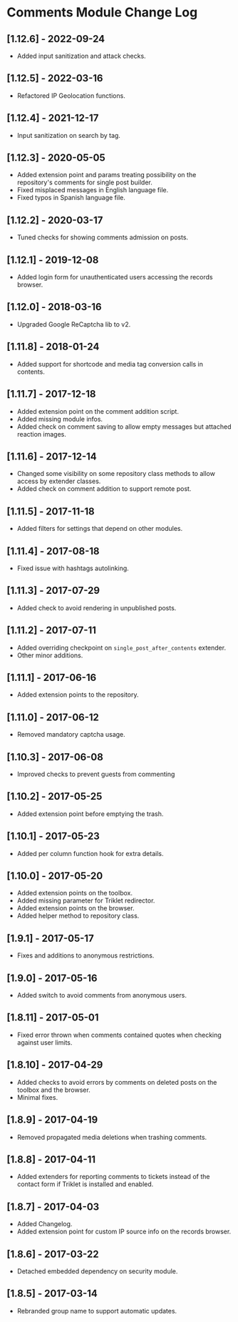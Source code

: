 
# Comments Module Change Log

## [1.12.6] - 2022-09-24

- Added input sanitization and attack checks.

## [1.12.5] - 2022-03-16

- Refactored IP Geolocation functions.

## [1.12.4] - 2021-12-17

- Input sanitization on search by tag.

## [1.12.3] - 2020-05-05

- Added extension point and params treating possibility on the repository's comments for single post builder.
- Fixed misplaced messages in English language file.
- Fixed typos in Spanish language file.

## [1.12.2] - 2020-03-17

- Tuned checks for showing comments admission on posts.

## [1.12.1] - 2019-12-08

- Added login form for unauthenticated users accessing the records browser.

## [1.12.0] - 2018-03-16

- Upgraded Google ReCaptcha lib to v2.

## [1.11.8] - 2018-01-24

- Added support for shortcode and media tag conversion calls in contents.

## [1.11.7] - 2017-12-18

- Added extension point on the comment addition script.
- Added missing module infos.
- Added check on comment saving to allow empty messages but attached reaction images.

## [1.11.6] - 2017-12-14

- Changed some visibility on some repository class methods to allow access by extender classes.
- Added check on comment addition to support remote post.

## [1.11.5] - 2017-11-18

- Added filters for settings that depend on other modules.

## [1.11.4] - 2017-08-18

- Fixed issue with hashtags autolinking.

## [1.11.3] - 2017-07-29

- Added check to avoid rendering in unpublished posts.

## [1.11.2] - 2017-07-11

- Added overriding checkpoint on `single_post_after_contents` extender.
- Other minor additions.

## [1.11.1] - 2017-06-16

- Added extension points to the repository.

## [1.11.0] - 2017-06-12

- Removed mandatory captcha usage.

## [1.10.3] - 2017-06-08

- Improved checks to prevent guests from commenting

## [1.10.2] - 2017-05-25

- Added extension point before emptying the trash.

## [1.10.1] - 2017-05-23

- Added per column function hook for extra details. 

## [1.10.0] - 2017-05-20

- Added extension points on the toolbox.
- Added missing parameter for Triklet redirector.
- Added extension points on the browser.
- Added helper method to repository class.

## [1.9.1] - 2017-05-17

- Fixes and additions to anonymous restrictions.

## [1.9.0] - 2017-05-16

- Added switch to avoid comments from anonymous users.

## [1.8.11] - 2017-05-01

- Fixed error thrown when comments contained quotes when checking against user limits.

## [1.8.10] - 2017-04-29

- Added checks to avoid errors by comments on deleted posts on the toolbox and the browser.
- Minimal fixes.

## [1.8.9] - 2017-04-19

- Removed propagated media deletions when trashing comments.

## [1.8.8] - 2017-04-11

- Added extenders for reporting comments to tickets instead of the contact form
  if Triklet is installed and enabled.

## [1.8.7] - 2017-04-03

- Added Changelog.
- Added extension point for custom IP source info on the records browser.

## [1.8.6] - 2017-03-22

- Detached embedded dependency on security module.

## [1.8.5] - 2017-03-14

- Rebranded group name to support automatic updates.
